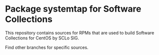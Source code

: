 # Package systemtap for Software Collections

This repository contains sources for RPMs that are used
to build Software Collections for CentOS by SCLo SIG.

Find other branches for specific sources.

